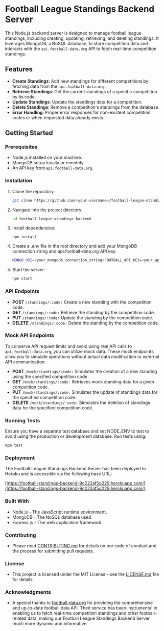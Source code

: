# Football League Standings Backend Server

This Node.js backend server is designed to manage football league standings, including creating, updating, retrieving, and deleting standings. It leverages MongoDB, a NoSQL database, to store competition data and interacts with the `api.football-data.org` API to fetch real-time competition standings.

## Features

- **Create Standings**: Add new standings for different competitions by fetching data from the `api.football-data.org`.
- **Retrieve Standings**: Get the current standings of a specific competition by its code.
- **Update Standings**: Update the standings data for a competition.
- **Delete Standings**: Remove a competition's standings from the database.
- **Error Handling**: Proper error responses for non-existent competition codes or when requested data already exists.

## Getting Started

### Prerequisites

- Node.js installed on your machine.
- MongoDB setup locally or remotely.
- An API key from `api.football-data.org`.

### Installation

1. Clone the repository:

    ```bash
    git clone https://github.com/<your-username>/football-league-standings-backend.git
    ```

2. Navigate into the project directory:
    ```bash
    cd football-league-standings-backend
    ```

3. Install dependencies:
    ```baash
    npm install
    ```

4. Create a .env file in the root directory and add your MongoDB connection string and api.football-data.org API key:
    ```bash
    MONGO_URI=<your_mongodb_connection_string>FOOTBALL_API_KEY=<your_api_football_data_org_key>
    ```
5. Start the server:
    ```bash
    npm start
    ```

### API Endpoints
- **POST** `/standings/:code:` Create a new standing with the competition code.
- **GET** `/standings/:code:` Retrieve the standing by the competition code.
- **PUT** `/standings/:code:` Update the standing by the competition code.
- **DELETE** `/standings/:code:` Delete the standing by the competition code.

### Mock API Endpoints
To conserve API request limits and avoid using real API calls to `api.football-data.org`, you can utilize mock data. These mock endpoints allow you to simulate operations without actual data modification or external API communication:
- **POST** `/mock/standings/:code:` Simulates the creation of a new standing using the specified competition code.
- **GET** `/mock/standings/:code:` Retrieves mock standing data for a given competition code.
- **PUT** `/mock/standings/:code:` Simulates the update of standings data for the specified competition code.
- **DELETE** `/mock/standings/:code:` Simulates the deletion of standings data for the specified competition code.


### Running Tests
Ensure you have a separate test database and set NODE_ENV to test to avoid using the production or development database. Run tests using:
```bash
npm test
```

### Deployment
The Football League Standings Backend Server has been deployed to Heroku and is accessible via the following base URL:

[https://football-standings-backend-9c023af5d229.herokuapp.com/](https://football-standings-backend-9c023af5d229.herokuapp.com/)

### Built With
- Node.js - The JavaScript runtime environment.
- MongoDB - The NoSQL database used.
- Express.js - The web application framework.

### Contributing
- Please read [CONTRIBUTING.md](./CONTRIBUTING.md) for details on our code of conduct and the process for submitting pull requests.

### License
- This project is licensed under the MIT License - see the [LICENSE.md](./LICENSE.md) file for details.

### Acknowledgments
- A special thanks to [football-data.org](https://www.football-data.org/) for providing the comprehensive and up-to-date football data API. Their service has been instrumental in enabling us to fetch real-time competition standings and other football-related data, making our Football League Standings Backend Server much more dynamic and informative.
